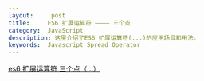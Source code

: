 ```yaml
---
layout:     post
title:     ES6 扩展运算符 ———— 三个点
category:  JavaScript
description: 这里介绍了ES6 扩展运算符(...)的应用场景和用法。
keywords:  Javascript Spread Operator
---
```


[ es6 扩展运算符 三个点（...）](https://blog.csdn.net/qq_30100043/article/details/53391308)